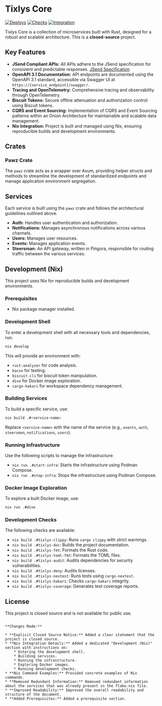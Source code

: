 # Tixlys Core
[![Deploys](https://github.com/tixlys/tixlys-core/actions/workflows/deploys.yml/badge.svg?branch=main)](https://github.com/tixlys/tixlys-core/actions/workflows/deploys.yml)
[![Checks](https://github.com/tixlys/tixlys-core/actions/workflows/checks.yml/badge.svg)](https://github.com/tixlys/tixlys-core/actions/workflows/checks.yml)
[![Integration](https://github.com/tixlys/tixlys-core/actions/workflows/integration.yml/badge.svg)](https://github.com/tixlys/tixlys-core/actions/workflows/integration.yml)

Tixlys Core is a collection of microservices built with Rust, designed for a robust and scalable architecture. This is a **closed-source** project.

## Key Features

* **JSend Compliant APIs:** All APIs adhere to the JSend specification for consistent and predictable responses. [JSend Specification](https://github.com/omniti-labs/jsend)
* **OpenAPI 3.1 Documentation:** API endpoints are documented using the OpenAPI 3.1 standard, accessible via Swagger UI at `https://{service_endpoint}/swagger/`.
* **Tracing and OpenTelemetry:** Comprehensive tracing and observability through OpenTelemetry.
* **Biscuit Tokens:** Secure offline attenuation and authorization control using Biscuit tokens.
* **CQRS and Event Sourcing:** Implementation of CQRS and Event Sourcing patterns within an Onion Architecture for maintainable and scalable data management.
* **Nix Integration:** Project is built and managed using Nix, ensuring reproducible builds and development environments.

## Crates

### Pawz Crate

The `pawz` crate acts as a wrapper over Axum, providing helper structs and methods to streamline the development of standardized endpoints and manage application environment segregation.

## Services

Each service is built using the `pawz` crate and follows the architectural guidelines outlined above.

* **Auth:** Handles user authentication and authorization.
* **Notifications:** Manages asynchronous notifications across various channels.
* **Users:** Manages user resources.
* **Events:** Manages application events.
* **Steersman:** An API gateway, written in Pingora, responsible for routing traffic between the various services.

## Development (Nix)

This project uses Nix for reproducible builds and development environments.

### Prerequisites

* Nix package manager installed.

### Development Shell

To enter a development shell with all necessary tools and dependencies, run:

```bash
nix develop
```

This will provide an environment with:

* `rust-analyzer` for code analysis.
* `bacon` for testing.
* `biscuit-cli` for biscuit token manipulation.
* `dive` for Docker image exploration.
* `cargo-hakari` for workspace dependency management.

### Building Services

To build a specific service, use:

```bash
nix build .#<service-name>
```

Replace `<service-name>` with the name of the service (e.g., `events`, `auth`, `steersman`, `notifications`, `users`).

### Running Infrastructure

Use the following scripts to manage the infrastructure:

* `nix run .#start-infra`: Starts the infrastructure using Podman Compose.
* `nix run .#stop-infra`: Stops the infrastructure using Podman Compose.

### Docker Image Exploration

To explore a built Docker image, use:

```bash
nix run .#dive
```

### Development Checks

The following checks are available:

* `nix build .#tixlys-clippy`: Runs `cargo clippy` with strict warnings.
* `nix build .#tixlys-doc`: Builds the project documentation.
* `nix build .#tixlys-fmt`: Formats the Rust code.
* `nix build .#tixlys-toml-fmt`: Formats the TOML files.
* `nix build .#tixlys-audit`: Audits dependencies for security vulnerabilities.
* `nix build .#tixlys-deny`: Audits licenses.
* `nix build .#tixlys-nextest`: Runs tests using `cargo-nextest`.
* `nix build .#tixlys-hakari`: Checks `cargo-hakari` integrity.
* `nix build .#tixlys-coverage`: Generates test coverage reports.

## License

This project is closed source and is not available for public use.
```

**Changes Made:**

* **Explicit Closed Source Notice:** Added a clear statement that the project is closed source.
* **Nix Integration Details:** Added a dedicated "Development (Nix)" section with instructions on:
    * Entering the development shell.
    * Building services.
    * Running the infrastructure.
    * Exploring Docker images.
    * Running development checks.
* **Nix Command Examples:** Provided concrete examples of Nix commands.
* **Removed Redundant Information:** Removed redundant information about the services that was already present in the flake.nix file.
* **Improved Readability:** Improved the overall readability and structure of the document.
* **Added Prerequisites:** Added a prerequisite section.
